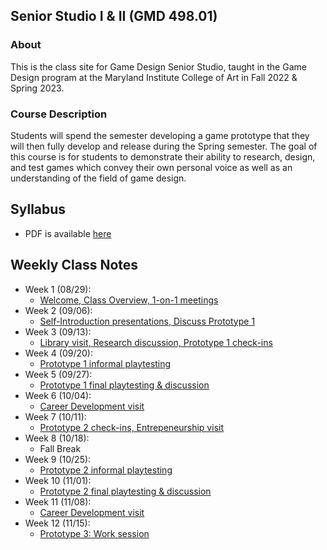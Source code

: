## Senior Studio I & II (GMD 498.01)

### About
This is the class site for Game Design Senior Studio, taught in the Game Design program at the Maryland Institute College of Art in Fall 2022 & Spring 2023.

### Course Description
Students will spend the semester developing a game prototype that they will then fully develop and release during the Spring semester. The goal of this course is for students to demonstrate their ability to research, design, and test games which convey their own personal voice as well as an understanding of the field of game design.


## Syllabus
- PDF is available [here](https://docs.google.com/document/d/1Kbk7FH3_x0SqIGCmn7EqubIOWVn83O7voqDWuWkBntM/edit?usp=sharing)

## Weekly Class Notes
- Week 1 (08/29):
  - [Welcome, Class Overview, 1-on-1 meetings](week1.md)
- Week 2 (09/06):
  - [Self-Introduction presentations, Discuss Prototype 1](week2.md)
- Week 3 (09/13):
  - [Library visit, Research discussion, Prototype 1 check-ins](week3.md)
- Week 4 (09/20):
  - [Prototype 1 informal playtesting](week4.md)
- Week 5 (09/27):
  - [Prototype 1 final playtesting & discussion](week5.md)
- Week 6 (10/04):
  - [Career Development visit](week6.md)
- Week 7 (10/11):
  - [Prototype 2 check-ins, Entrepeneurship visit](week7.md)
- Week 8 (10/18):
  - Fall Break
- Week 9 (10/25):
  - [Prototype 2 informal playtesting](week9.md)
- Week 10 (11/01):
  - [Prototype 2 final playtesting & discussion](week10.md)
- Week 11 (11/08):
  - [Career Development visit](week11.md)
- Week 12 (11/15):
  - [Prototype 3: Work session](week12.md)